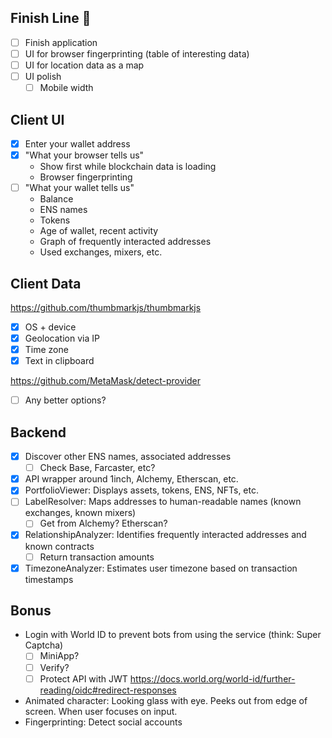 ## Finish Line 🏁

- [ ] Finish application
- [ ] UI for browser fingerprinting (table of interesting data)
- [ ] UI for location data as a map
- [ ] UI polish
  - [ ] Mobile width

## Client UI

- [x] Enter your wallet address
- [x] "What your browser tells us"
  - Show first while blockchain data is loading
  - Browser fingerprinting
- [ ] "What your wallet tells us"
  - Balance
  - ENS names
  - Tokens
  - Age of wallet, recent activity
  - Graph of frequently interacted addresses
  - Used exchanges, mixers, etc.

## Client Data

https://github.com/thumbmarkjs/thumbmarkjs

- [x] OS + device
- [x] Geolocation via IP
- [x] Time zone
- [x] Text in clipboard

https://github.com/MetaMask/detect-provider

- [ ] Any better options?

## Backend

- [x] Discover other ENS names, associated addresses
  - [ ] Check Base, Farcaster, etc?
- [x] API wrapper around 1inch, Alchemy, Etherscan, etc.
- [x] PortfolioViewer: Displays assets, tokens, ENS, NFTs, etc.
- [ ] LabelResolver: Maps addresses to human-readable names (known exchanges, known mixers)
  - [ ] Get from Alchemy? Etherscan?
- [x] RelationshipAnalyzer: Identifies frequently interacted addresses and known contracts
  - [ ] Return transaction amounts
- [x] TimezoneAnalyzer: Estimates user timezone based on transaction timestamps

## Bonus

- Login with World ID to prevent bots from using the service (think: Super Captcha)
  - [ ] MiniApp?
  - [ ] Verify?
  - [ ] Protect API with JWT https://docs.world.org/world-id/further-reading/oidc#redirect-responses
- Animated character: Looking glass with eye. Peeks out from edge of screen. When user focuses on input.
- Fingerprinting: Detect social accounts
